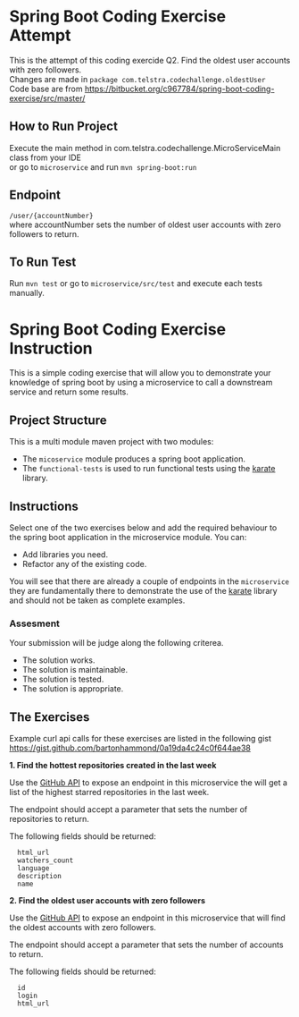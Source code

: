 # Spring Boot Coding Exercise Attempt
 
This is the attempt of this coding exercide Q2. Find the oldest user accounts with zero followers. <br/>
Changes are made in `package com.telstra.codechallenge.oldestUser` <br/>
Code base are from https://bitbucket.org/c967784/spring-boot-coding-exercise/src/master/<br/>

## How to Run Project
Execute the main method in com.telstra.codechallenge.MicroServiceMain class from your IDE <br/> or go to `microservice` and run `mvn spring-boot:run`

## Endpoint

`/user/{accountNumber}` <br/>
where accountNumber sets the number of oldest user accounts with zero followers to return.

## To Run Test
Run `mvn test` or go to `microservice/src/test` and execute each tests manually.


# Spring Boot Coding Exercise Instruction

This is a simple coding exercise that will allow you to demonstrate your knowledge
of spring boot by using a microservice to call a downstream service and return
some results.

## Project Structure

This is a multi module maven project with two modules:

- The `micoservice` module produces a spring boot application.
- The `functional-tests` is used to run functional tests using the [karate](https://github.com/intuit/karate) library.

## Instructions

Select one of the two exercises below and add the required behaviour to the spring boot application in the microservice module. You can:

- Add libraries you need.
- Refactor any of the existing code.

You will see that there are already a couple of endpoints in the `microservice` they are fundamentally there to demonstrate the use of the [karate](https://github.com/intuit/karate) library and should not be taken as complete examples.

### Assesment

Your submission will be judge along the following criterea.

- The solution works.
- The solution is maintainable.
- The solution is tested.
- The solution is appropriate.

## The Exercises

Example curl api calls for these exercises are listed in the following gist https://gist.github.com/bartonhammond/0a19da4c24c0f644ae38

**1. Find the hottest repositories created in the last week**

Use the [GitHub API][1] to expose an endpoint in this microservice the will get a list of the
highest starred repositories in the last week.

The endpoint should accept a parameter that sets the number of repositories to return.

The following fields should be returned:

      html_url
      watchers_count
      language
      description
      name

**2. Find the oldest user accounts with zero followers**

Use the [GitHub API][1] to expose an endpoint in this microservice that will find the oldest
accounts with zero followers.

The endpoint should accept a parameter that sets the number of accounts to return.

The following fields should be returned:

      id
      login
      html_url

[1]: http://developer.github.com/v3/search/#search-repositories

